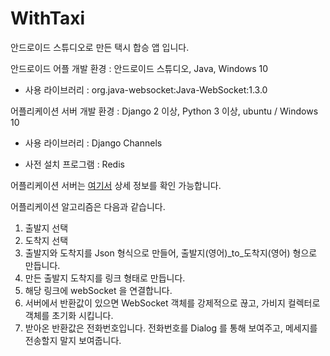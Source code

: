 # WithTaxi
안드로이드 스튜디오로 만든 택시 합승 앱 입니다.

안드로이드 어플 개발 환경 : 안드로이드 스튜디오, Java, Windows 10

- 사용 라이브러리 : org.java-websocket:Java-WebSocket:1.3.0

  

어플리케이션 서버 개발 환경 : Django 2 이상, Python 3 이상, ubuntu / Windows 10

 - 사용 라이브러리 : Django Channels

 - 사전 설치 프로그램 : Redis

   

어플리케이션 서버는 [여기서](<https://github.com/wookoo/WithTaxi-Server>) 상세 정보를 확인 가능합니다.

어플리케이션 알고리즘은 다음과 같습니다.

1. 출발지 선택
2. 도착지 선택
3. 출발지와 도착지를 Json 형식으로 만들어, 출발지(영어)\_to\_도착지(영어) 형으로 만듭니다.
4. 만든 출발지 도착지를 링크 형태로 만듭니다.
5. 해당 링크에 webSocket 을 연결합니다.
6. 서버에서 반환값이 있으면 WebSocket 객체를 강제적으로 끊고, 가비지 컬렉터로 객체를 초기화 시킵니다.
7. 받아온 반환값은 전화번호입니다. 전화번호를 Dialog 를 통해 보여주고, 메세지를 전송할지 말지 보여줍니다.